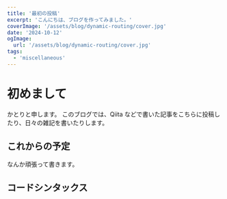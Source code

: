```yaml
---
title: '最初の投稿'
excerpt: 'こんにちは、ブログを作ってみました。'
coverImage: '/assets/blog/dynamic-routing/cover.jpg'
date: '2024-10-12'
ogImage:
  url: '/assets/blog/dynamic-routing/cover.jpg'
tags:
  - 'miscellaneous'
---
```


# 初めまして

かとりと申します。
このブログでは、Qiita などで書いた記事をこちらに投稿したり、日々の雑記を書いたりします。

## これからの予定

なんか頑張って書きます。

## コードシンタックス
